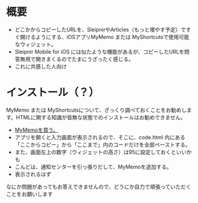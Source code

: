 # 概要

- どこかからコピーしたURLを、SleipnirやArticles（もっと増やす予定）ですぐ開けるようにする、iOSアプリMyMemo または MyShortcutsで使用可能なウィジェット。
- Sleipnir Mobile for iOS には似たような機能があるが、コピーしたURLを問答無用で開きまくるのでたまにうざったく感じる。
- これに共感した人向け

# インストール（？）

MyMemo または MyShortcutsについて、ざっくり調べておくことをお勧めします。HTMLに関する知識が皆無な状態でのインストールはお勧めできません。

- [MyMemoを買う。](https://itunes.apple.com/jp/app/mymemo-memou-ijetto/id931201740?mt=8)
- アプリを開くと入力画面が表示されるので、そこに、code.html 内にある「ここからコピー」から「ここまで」内のコードだけを全部ペーストする。
- また、画面左上の数字（ウィジェットの高さ）は95に設定しておくといいかも
- こんどは、通知センターを引っ張りだして、MyMemoを追加する。
- 表示されるはず

なにか問題があってもお答えできませんので、どうにか自力で頑張っていただくことをお願いします
